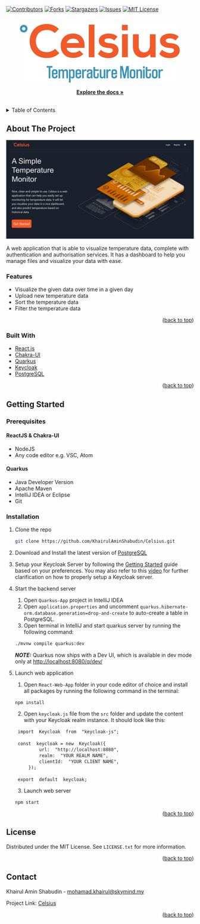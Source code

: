 <div id="top"></div>
<!--
*** Thanks for checking out the Best-README-Template. If you have a suggestion
*** that would make this better, please fork the repo and create a pull request
*** or simply open an issue with the tag "enhancement".
*** Don't forget to give the project a star!
*** Thanks again! Now go create something AMAZING! :D
-->



<!-- PROJECT SHIELDS -->
<!--
*** I'm using markdown "reference style" links for readability.
*** Reference links are enclosed in brackets [ ] instead of parentheses ( ).
*** See the bottom of this document for the declaration of the reference variables
*** for contributors-url, forks-url, etc. This is an optional, concise syntax you may use.
*** https://www.markdownguide.org/basic-syntax/#reference-style-links
-->
[![Contributors][contributors-shield]][contributors-url]
[![Forks][forks-shield]][forks-url]
[![Stargazers][stars-shield]][stars-url]
[![Issues][issues-shield]][issues-url]
[![MIT License][license-shield]][license-url]



<!-- PROJECT LOGO -->
<br />
<div align="center">
  <a href="https://github.com/KhairulAminShabudin/Celsius">
    <img src="React-Web-App/src/asset/Logo.png" alt="Logo" >
  </a>

  
  <p align="center">
    <a href="https://github.com/KhairulAminShabudin/Celsius"><strong>Explore the docs »</strong></a>
    <br />
    <br />
      </p>
</div>



<!-- TABLE OF CONTENTS -->
<details>
  <summary>Table of Contents</summary>
  <ol>
    <li>
      <a href="#about-the-project">About The Project</a>
      <ul>
        <li><a href="#built-with">Built With</a></li>
      </ul>
    </li>
    <li>
      <a href="#getting-started">Getting Started</a>
      <ul>
        <li><a href="#prerequisites">Prerequisites</a></li>
        <li><a href="#installation">Installation</a></li>
      </ul>
    </li>
    <li><a href="#license">License</a></li>
    <li><a href="#contact">Contact</a></li>
  </ol>
</details>



<!-- ABOUT THE PROJECT -->
## About The Project

[![Product Name Screen Shot][product-screenshot]](https://github.com/KhairulAminShabudin/Celsius)


A web application that is able to visualize temperature data, complete with authentication and authorisation services. It has a dashboard to help you manage files and visualize your data with ease.

### Features
-   Visualize the given data over time in a given day
-   Upload new temperature data
-   Sort the temperature data
-   Filter the temperature data

<p align="right">(<a href="#top">back to top</a>)</p>



### Built With

* [React.js](https://reactjs.org/)
* [Chakra-UI](https://chakra-ui.com/)
* [Quarkus](https://quarkus.io/)
* [Keycloak](https://www.keycloak.org/)
* [PostgreSQL](https://www.postgresql.org/)


<p align="right">(<a href="#top">back to top</a>)</p>



<!-- GETTING STARTED -->
## Getting Started



### Prerequisites


#### ReactJS & Chakra-UI

- NodeJS
- Any code editor e.g. VSC, Atom

#### Quarkus

- Java Developer Version
- Apache Maven
- IntelliJ IDEA or Eclipse
- Git

### Installation

1. Clone the repo
   ```sh
   git clone https://github.com/KhairulAminShabudin/Celsius.git
   ```
2. Download and Install the latest version of [PostgreSQL](https://www.postgresql.org/download/)
3. Setup your Keycloak Server by following the [Getting Started](https://www.keycloak.org/guides) guide based on your preferences. You may also refer to this [video](https://www.youtube.com/watch?v=duawSV69LDI&t=293s) for further clarification on how to properly setup a Keycloak server.
4. Start the backend server
   1. Open `Quarkus-App` project in IntelliJ IDEA
   2. Open `application.properties` and uncomment `quarkus.hibernate-orm.database.generation=drop-and-create`  to auto-create a table in PostgreSQL.
   3. Open terminal in IntelliJ and start quarkus server by running the following command:
     ```sh
     ./mvnw compile quarkus:dev
     ```
     **_NOTE:_**  Quarkus now ships with a Dev UI,  which is available in dev mode only at  [http://localhost:8080/q/dev/](http://localhost:8000/q/dev/)

5. Launch web application
   1. Open `React-Web-App` folder in your code editor of choice and install all packages by running the following command in the terminal:
   ```node
   npm install
   ```

   2. Open `keycloak.js` file from the `src` folder and update the content with your Keycloak realm instance. It should look like this:
   ```Js
	import  Keycloak  from  "keycloak-js";
     
	const  keycloak = new  Keycloak({
			url:  "http://localhost:8080",
			realm:  "YOUR REALM NAME",
			clientId:  "YOUR CLIENT NAME",
		});
		
	export  default  keycloak;
     ```
   3. Launch web server
   ```node
   npm start
   ```

<p align="right">(<a href="#top">back to top</a>)</p>


<!-- LICENSE -->
## License

Distributed under the MIT License. See `LICENSE.txt` for more information.

<p align="right">(<a href="#top">back to top</a>)</p>



<!-- CONTACT -->
## Contact

Khairul Amin Shabudin - mohamad.khairul@skymind.my

Project Link: [Celsius](https://github.com/KhairulAminShabudin/Celsius)

<p align="right">(<a href="#top">back to top</a>)</p>




<!-- MARKDOWN LINKS & IMAGES -->
<!-- https://www.markdownguide.org/basic-syntax/#reference-style-links -->
[contributors-shield]: https://img.shields.io/github/contributors/KhairulAminShabudin/Celsius.svg?style=for-the-badge
[contributors-url]: https://github.com/KhairulAminShabudin/Celsius/graphs/contributors
[forks-shield]: https://img.shields.io/github/forks/KhairulAminShabudin/Celsius.svg?style=for-the-badge
[forks-url]: https://github.com/KhairulAminShabudin/Celsius/network/members
[stars-shield]: https://img.shields.io/github/stars/KhairulAminShabudin/Celsius.svg?style=for-the-badge
[stars-url]: https://github.com/KhairulAminShabudin/Celsius/stargazers
[issues-shield]: https://img.shields.io/github/issues/KhairulAminShabudin/Celsius.svg?style=for-the-badge
[issues-url]: https://github.com/KhairulAminShabudin/Celsius/issues
[license-shield]: https://img.shields.io/github/license/KhairulAminShabudin/Celsius.svg?style=for-the-badge
[license-url]: https://github.com/KhairulAminShabudin/Celsius/blob/master/LICENSE
[product-screenshot]: React-Web-App/public/screenshot.png
